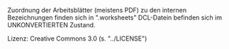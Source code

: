 Zuordnung der Arbeitsblätter (meistens PDF) zu den internen Bezeichnungen finden sich in ".worksheets"
DCL-Datein befinden sich im UNKONVERTIERTEN Zustand.

Lizenz: Creative Commons 3.0 (s. "../LICENSE")
